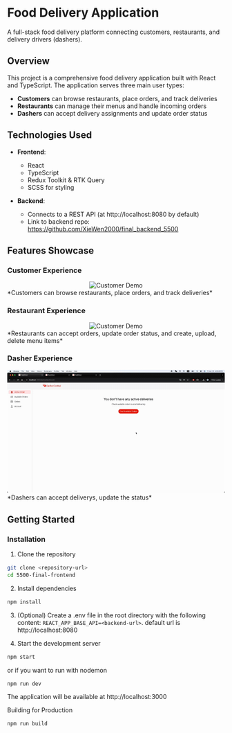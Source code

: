 # Food Delivery Application

A full-stack food delivery platform connecting customers, restaurants, and delivery drivers (dashers).

## Overview

This project is a comprehensive food delivery application built with React and TypeScript. The application serves three main user types:
- **Customers** can browse restaurants, place orders, and track deliveries
- **Restaurants** can manage their menus and handle incoming orders
- **Dashers** can accept delivery assignments and update order status

## Technologies Used

- **Frontend**:
  - React
  - TypeScript
  - Redux Toolkit & RTK Query
  - SCSS for styling
  
- **Backend**:
  - Connects to a REST API (at http://localhost:8080 by default)
  - Link to backend repo: https://github.com/XieWen2000/final_backend_5500

## Features Showcase

### Customer Experience
<div align="center">
  <img src="docs/images/customer-demo.gif" alt="Customer Demo" width="600"/>
</div>
*Customers can browse restaurants, place orders, and track deliveries*

### Restaurant Experience
<div align="center">
  <img src="docs/images/restaurant-demo.gif" alt="Customer Demo" width="600"/>
</div>
*Restaurants can accept orders, update order status, and create, upload, delete menu items*

### Dasher Experience 
<div align="center">
  <img src="docs/images/dasher-demo.gif" alt="Customer Demo" width="600"/>
</div>
*Dashers can accept deliverys, update the status* 

## Getting Started

### Installation

1. Clone the repository
```bash
git clone <repository-url>
cd 5500-final-frontend
```

2. Install dependencies
```bash
npm install
```

3. (Optional) Create a .env file in the root directory with the following content:
`REACT_APP_BASE_API=<backend-url>`. default url is http://localhost:8080

4. Start the development server
```bash
npm start
``` 
or if you want to run with nodemon
```bash
npm run dev
``` 

The application will be available at http://localhost:3000

Building for Production
```bash
npm run build
```